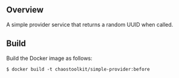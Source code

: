 ## Overview

A simple provider service that returns a random UUID when called.

## Build

Build the Docker image as follows:

```
$ docker build -t chaostoolkit/simple-provider:before
```

